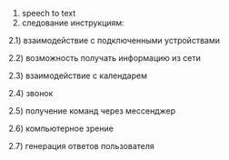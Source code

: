1) speech to text
2) следование инструкциям:

  2.1) взаимодействие с подключенными устройствами

  2.2) возможность получать информацию из сети

  2.3) взаимодействие с календарем
  
  2.4) звонок
  
  2.5) получение команд через мессенджер
  
  2.6) компьютерное зрение
  
  2.7) генерация ответов пользователя
